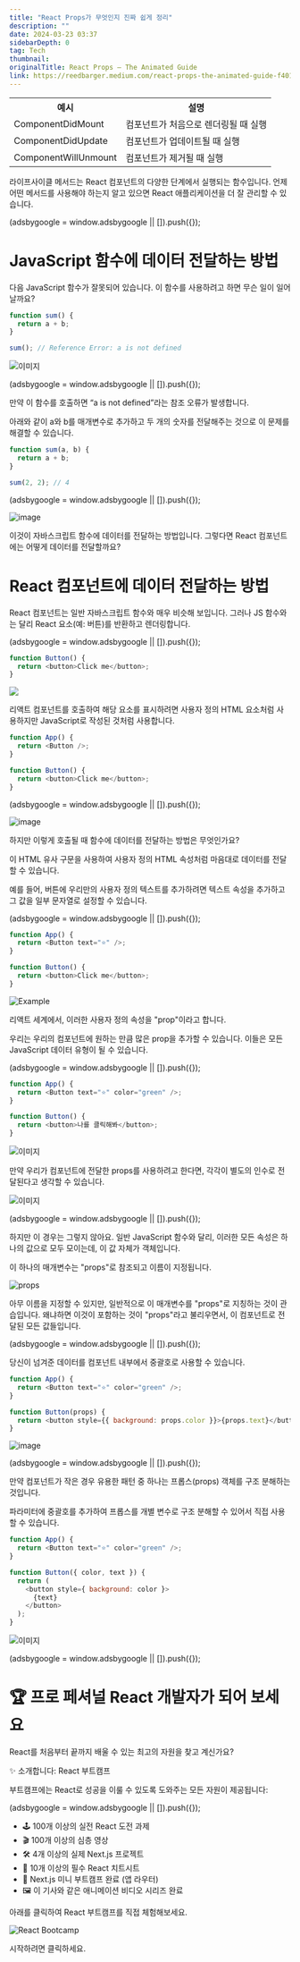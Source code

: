 ```yaml
---
title: "React Props가 무엇인지 진짜 쉽게 정리"
description: ""
date: 2024-03-23 03:37
sidebarDepth: 0
tag: Tech
thumbnail:
originalTitle: React Props — The Animated Guide
link: https://reedbarger.medium.com/react-props-the-animated-guide-f401ce92f481
---
```


<table>
  <tr>
    <th>예시</th>
    <th>설명</th>
  </tr>
  <tr>
    <td>ComponentDidMount</td>
    <td>컴포넌트가 처음으로 렌더링될 때 실행</td>
  </tr>
  <tr>
    <td>ComponentDidUpdate</td>
    <td>컴포넌트가 업데이트될 때 실행</td>
  </tr>
  <tr>
    <td>ComponentWillUnmount</td>
    <td>컴포넌트가 제거될 때 실행</td>
  </tr>
</table>

라이프사이클 메서드는 React 컴포넌트의 다양한 단계에서 실행되는 함수입니다. 언제 어떤 메서드를 사용해야 하는지 알고 있으면 React 애플리케이션을 더 잘 관리할 수 있습니다.

<!-- ui-log 수평형 -->

<ins class="adsbygoogle"
      style="display:block"
      data-ad-client="ca-pub-4877378276818686"
      data-ad-slot="9743150776"
      data-ad-format="auto"
      data-full-width-responsive="true"></ins>
<component is="script">
(adsbygoogle = window.adsbygoogle || []).push({});
</component>

# JavaScript 함수에 데이터 전달하는 방법

다음 JavaScript 함수가 잘못되어 있습니다. 이 함수를 사용하려고 하면 무슨 일이 일어날까요?

```js
function sum() {
  return a + b;
}

sum(); // Reference Error: a is not defined
```

![이미지](https://miro.medium.com/v2/resize:fit:1400/0*MjzLHJIBue3LqvKa.gif)

<!-- ui-log 수평형 -->

<ins class="adsbygoogle"
      style="display:block"
      data-ad-client="ca-pub-4877378276818686"
      data-ad-slot="9743150776"
      data-ad-format="auto"
      data-full-width-responsive="true"></ins>
<component is="script">
(adsbygoogle = window.adsbygoogle || []).push({});
</component>

만약 이 함수를 호출하면 “a is not defined”라는 참조 오류가 발생합니다.

아래와 같이 a와 b를 매개변수로 추가하고 두 개의 숫자를 전달해주는 것으로 이 문제를 해결할 수 있습니다.

```js
function sum(a, b) {
  return a + b;
}

sum(2, 2); // 4
```

<!-- ui-log 수평형 -->

<ins class="adsbygoogle"
      style="display:block"
      data-ad-client="ca-pub-4877378276818686"
      data-ad-slot="9743150776"
      data-ad-format="auto"
      data-full-width-responsive="true"></ins>
<component is="script">
(adsbygoogle = window.adsbygoogle || []).push({});
</component>

![image](https://miro.medium.com/v2/resize:fit:1400/0*BfPuSsS8eyUF2St4.gif)

이것이 자바스크립트 함수에 데이터를 전달하는 방법입니다. 그렇다면 React 컴포넌트에는 어떻게 데이터를 전달할까요?

# React 컴포넌트에 데이터 전달하는 방법

React 컴포넌트는 일반 자바스크립트 함수와 매우 비슷해 보입니다. 그러나 JS 함수와는 달리 React 요소(예: 버튼)를 반환하고 렌더링합니다.

<!-- ui-log 수평형 -->

<ins class="adsbygoogle"
      style="display:block"
      data-ad-client="ca-pub-4877378276818686"
      data-ad-slot="9743150776"
      data-ad-format="auto"
      data-full-width-responsive="true"></ins>
<component is="script">
(adsbygoogle = window.adsbygoogle || []).push({});
</component>

```js
function Button() {
  return <button>Click me</button>;
}
```

<img src="https://miro.medium.com/v2/resize:fit:1400/0*1onn3hVlLqUG0iey.gif" />

리액트 컴포넌트를 호출하여 해당 요소를 표시하려면 사용자 정의 HTML 요소처럼 사용하지만 JavaScript로 작성된 것처럼 사용합니다.

```js
function App() {
  return <Button />;
}

function Button() {
  return <button>Click me</button>;
}
```

<!-- ui-log 수평형 -->

<ins class="adsbygoogle"
      style="display:block"
      data-ad-client="ca-pub-4877378276818686"
      data-ad-slot="9743150776"
      data-ad-format="auto"
      data-full-width-responsive="true"></ins>
<component is="script">
(adsbygoogle = window.adsbygoogle || []).push({});
</component>

![image](https://miro.medium.com/v2/resize:fit:1400/0*kQ4W8yxFNwnWGub8.gif)

하지만 이렇게 호출될 때 함수에 데이터를 전달하는 방법은 무엇인가요?

이 HTML 유사 구문을 사용하여 사용자 정의 HTML 속성처럼 마음대로 데이터를 전달할 수 있습니다.

예를 들어, 버튼에 우리만의 사용자 정의 텍스트를 추가하려면 텍스트 속성을 추가하고 그 값을 일부 문자열로 설정할 수 있습니다.

<!-- ui-log 수평형 -->

<ins class="adsbygoogle"
      style="display:block"
      data-ad-client="ca-pub-4877378276818686"
      data-ad-slot="9743150776"
      data-ad-format="auto"
      data-full-width-responsive="true"></ins>
<component is="script">
(adsbygoogle = window.adsbygoogle || []).push({});
</component>

```js
function App() {
  return <Button text="⭐️" />;
}

function Button() {
  return <button>Click me</button>;
}
```

![Example](https://miro.medium.com/v2/resize:fit:1400/0*-v4TyOkONcLDH_Ih.gif)

리액트 세계에서, 이러한 사용자 정의 속성을 "prop"이라고 합니다.

우리는 우리의 컴포넌트에 원하는 만큼 많은 prop을 추가할 수 있습니다. 이들은 모든 JavaScript 데이터 유형이 될 수 있습니다.

<!-- ui-log 수평형 -->

<ins class="adsbygoogle"
      style="display:block"
      data-ad-client="ca-pub-4877378276818686"
      data-ad-slot="9743150776"
      data-ad-format="auto"
      data-full-width-responsive="true"></ins>
<component is="script">
(adsbygoogle = window.adsbygoogle || []).push({});
</component>

```js
function App() {
  return <Button text="⭐️" color="green" />;
}

function Button() {
  return <button>나를 클릭해봐</button>;
}
```

![이미지](https://miro.medium.com/v2/resize:fit:1400/0*Xu32NYTN-17n1hSO.gif)

만약 우리가 컴포넌트에 전달한 props를 사용하려고 한다면, 각각이 별도의 인수로 전달된다고 생각할 수 있습니다.

![이미지](https://miro.medium.com/v2/resize:fit:1400/0*PkbojCpS9Ta9ogwX.gif)

<!-- ui-log 수평형 -->

<ins class="adsbygoogle"
      style="display:block"
      data-ad-client="ca-pub-4877378276818686"
      data-ad-slot="9743150776"
      data-ad-format="auto"
      data-full-width-responsive="true"></ins>
<component is="script">
(adsbygoogle = window.adsbygoogle || []).push({});
</component>

하지만 이 경우는 그렇지 않아요. 일반 JavaScript 함수와 달리, 이러한 모든 속성은 하나의 값으로 모두 모이는데, 이 값 자체가 객체입니다.

이 하나의 매개변수는 "props"로 참조되고 이름이 지정됩니다.

![props](https://miro.medium.com/v2/resize:fit:1400/0*7z3ed4qxD_lvp7T4.gif)

아무 이름을 지정할 수 있지만, 일반적으로 이 매개변수를 "props"로 지칭하는 것이 관습입니다. 왜냐하면 이것이 포함하는 것이 "props"라고 불리우면서, 이 컴포넌트로 전달된 모든 값들입니다.

<!-- ui-log 수평형 -->

<ins class="adsbygoogle"
      style="display:block"
      data-ad-client="ca-pub-4877378276818686"
      data-ad-slot="9743150776"
      data-ad-format="auto"
      data-full-width-responsive="true"></ins>
<component is="script">
(adsbygoogle = window.adsbygoogle || []).push({});
</component>

당신이 넘겨준 데이터를 컴포넌트 내부에서 중괄호로 사용할 수 있습니다.

```js
function App() {
  return <Button text="⭐️" color="green" />;
}

function Button(props) {
  return <button style={{ background: props.color }}>{props.text}</button>;
}
```

![image](https://miro.medium.com/v2/resize:fit:1400/0*Z4dTebIx9NGZlpor.gif)

<!-- ui-log 수평형 -->

<ins class="adsbygoogle"
      style="display:block"
      data-ad-client="ca-pub-4877378276818686"
      data-ad-slot="9743150776"
      data-ad-format="auto"
      data-full-width-responsive="true"></ins>
<component is="script">
(adsbygoogle = window.adsbygoogle || []).push({});
</component>

만약 컴포넌트가 작은 경우 유용한 패턴 중 하나는 프롭스(props) 객체를 구조 분해하는 것입니다.

파라미터에 중괄호를 추가하여 프롭스를 개별 변수로 구조 분해할 수 있어서 직접 사용할 수 있습니다.

```js
function App() {
  return <Button text="⭐️" color="green" />;
}

function Button({ color, text }) {
  return (
    <button style={ background: color }>
      {text}
    </button>
  );
}
```

![이미지](https://miro.medium.com/v2/resize:fit:1400/0*N08oUMcmAfDjQvvr.gif)

<!-- ui-log 수평형 -->

<ins class="adsbygoogle"
      style="display:block"
      data-ad-client="ca-pub-4877378276818686"
      data-ad-slot="9743150776"
      data-ad-format="auto"
      data-full-width-responsive="true"></ins>
<component is="script">
(adsbygoogle = window.adsbygoogle || []).push({});
</component>

# 🏆 프로 페셔널 React 개발자가 되어 보세요

React를 처음부터 끝까지 배울 수 있는 최고의 자원을 찾고 계신가요?

✨ 소개합니다: React 부트캠프

부트캠프에는 React로 성공을 이룰 수 있도록 도와주는 모든 자원이 제공됩니다:

<!-- ui-log 수평형 -->

<ins class="adsbygoogle"
      style="display:block"
      data-ad-client="ca-pub-4877378276818686"
      data-ad-slot="9743150776"
      data-ad-format="auto"
      data-full-width-responsive="true"></ins>
<component is="script">
(adsbygoogle = window.adsbygoogle || []).push({});
</component>

- 🕹️ 100개 이상의 실전 React 도전 과제
- 🎬 100개 이상의 심층 영상
- 🛠️ 4개 이상의 실제 Next.js 프로젝트
- 📄 10개 이상의 필수 React 치트시트
- 🥾 Next.js 미니 부트캠프 완료 (앱 라우터)
- 🖼️ 이 기사와 같은 애니메이션 비디오 시리즈 완료

아래를 클릭하여 React 부트캠프를 직접 체험해보세요.

![React Bootcamp](./img/React-Props-—-The-Animated-Guide_11.png)

시작하려면 클릭하세요.
